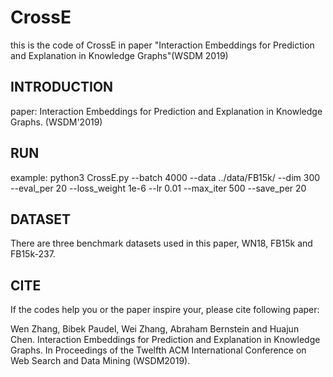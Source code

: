 # CrossE

this is the code of CrossE in paper "Interaction Embeddings for Prediction and Explanation in Knowledge Graphs"(WSDM 2019)

## INTRODUCTION

paper: Interaction Embeddings for Prediction and Explanation in Knowledge Graphs. (WSDM'2019)

## RUN

example: python3 CrossE.py --batch 4000 --data ../data/FB15k/ --dim 300 --eval_per 20 --loss_weight 1e-6 --lr 0.01 --max_iter 500 --save_per 20 

## DATASET

There are three benchmark datasets used in this paper, WN18, FB15k and FB15k-237.

## CITE

If the codes help you or the paper inspire your, please cite following paper:

Wen Zhang, Bibek Paudel, Wei Zhang, Abraham Bernstein and Huajun Chen. Interaction Embeddings for Prediction and Explanation in Knowledge Graphs. In Proceedings of the Twelfth ACM International Conference on Web Search and Data Mining (WSDM2019).

